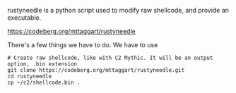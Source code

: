 rustyneedle is a python script used to modify raw shellcode, and provide an executable.

https://codeberg.org/mttaggart/rustyneedle

There's a few things we have to do. We have to use 

```
# Create raw shellcode, like with C2 Mythic. It will be an output option, .bin extension
git clone https://codeberg.org/mttaggart/rustyneedle.git
cd rustyneedle
cp ~/c2/shellcode.bin .


```